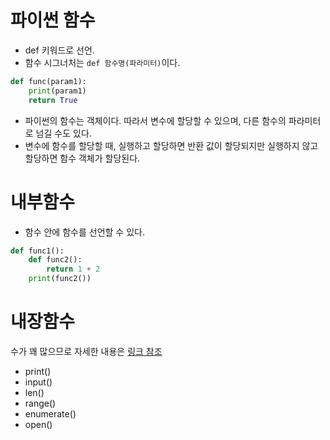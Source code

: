 # 파이썬 함수
- def 키워드로 선언.
- 함수 시그너처는 `def 함수명(파라미터)`이다.
```python
def func(param1):
    print(param1)
    return True
```
- 파이썬의 함수는 객체이다. 따라서 변수에 할당할 수 있으며, 다른 함수의 파라미터로 넘길 수도 있다.
- 변수에 함수를 할당할 때, 실행하고 할당하면 반환 값이 할당되지만 실행하지 않고 할당하면 함수 객체가 할당된다.


# 내부함수
- 함수 안에 함수를 선언할 수 있다.
```python
def func1():
    def func2():
        return 1 + 2
    print(func2())
```


# 내장함수
수가 꽤 많으므로 자세한 내용은 [링크 참조](https://docs.python.org/3/library/functions.html)
- print()
- input()
- len()
- range()
- enumerate()
- open()
